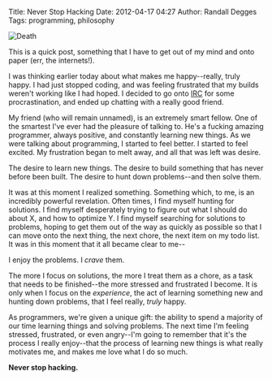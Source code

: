 Title: Never Stop Hacking
Date: 2012-04-17 04:27
Author: Randall Degges
Tags: programming, philosophy


![Death][]

This is a quick post, something that I have to get out of my mind and onto paper
(err, the internets!).

I was thinking earlier today about what makes me happy--really, truly happy. I
had just stopped coding, and was feeling frustrated that my builds weren't
working like I had hoped. I decided to go onto [IRC][] for some procrastination,
and ended up chatting with a really good friend.

My friend (who will remain unnamed), is an extremely smart fellow. One of the
smartest I've ever had the pleasure of talking to. He's a fucking amazing
programmer, always positive, and constantly learning new things. As we were
talking about programming, I started to feel better. I started to feel excited.
My frustration began to melt away, and all that was left was desire.

The desire to learn new things. The desire to build something that has never
before been built. The desire to hunt down problems--and then solve them.

It was at this moment I realized something. Something which, to me, is an
incredibly powerful revelation. Often times, I find myself hunting for
solutions. I find myself desperately trying to figure out what I should do about
X, and how to optimize Y. I find myself searching for solutions to problems,
hoping to get them out of the way as quickly as possible so that I can move onto
the next thing, the next chore, the next item on my todo list. It was in this
moment that it all became clear to me--

I enjoy the problems. I *crave* them.

The more I focus on solutions, the more I treat them as a chore, as a task that
needs to be finished--the more stressed and frustrated I become. It is only when
I focus on the *experience*, the act of learning something new and hunting down
problems, that I feel really, *truly* happy.

As programmers, we're given a unique gift: the ability to spend a majority of
our time learning things and solving problems. The next time I'm feeling
stressed, frustrated, or even angry--I'm going to remember that it's the process
I really enjoy--that the process of learning new things is what really motivates
me, and makes me love what I do so much.

**Never stop hacking.**


  [Death]: http://getfile1.posterous.com/getfile/files.posterous.com/temp-2012-04-16/eGHrfDACrpmFlIhBxuuJnfGgpilbsypyrdfhmtpdpzHiyxgrjglHufmvGiiz/death.jpg.scaled696.jpg
  [IRC]: http://irc://irc.oftc.net/#heapify "heapify IRC"
